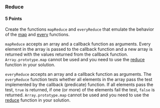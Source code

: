 ### Reduce

#### 5 Points

Create the functions `mapReduce` and `everyReduce` that emulate the behavior of the [map](https://developer.mozilla.org/en-US/docs/Web/JavaScript/Reference/Global_Objects/Array/map) and [every](https://developer.mozilla.org/en-US/docs/Web/JavaScript/Reference/Global_Objects/Array/every) functions.

`mapReduce` accepts an array and a callback function as arguments. Every element in the array is passed to the callback function and a new array is returned with the values returned from the callback function. `Array.prototype.map` cannot be used and you need to use the [reduce](https://developer.mozilla.org/en-US/docs/Web/JavaScript/Reference/Global_Objects/Array/Reduce) function in your solution.

`everyReduce` accepts an array and a callback function as arguments. The `everyReduce` function tests whether all elements in the array pass the test implemented by the callback (predicate) function. If all elements pass the test, `true` is returned, if one (or more) of the elements fail the test, `false` is returned. `Array.prototype.map` cannot be used and you need to use the [reduce](https://developer.mozilla.org/en-US/docs/Web/JavaScript/Reference/Global_Objects/Array/Reduce) function in your solution.
